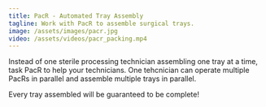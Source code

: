 ```yaml
---
title: PacR - Automated Tray Assembly
tagline: Work with PacR to assemble surgical trays.
image: /assets/images/pacr.jpg
video: /assets/videos/pacr_packing.mp4
---
```


Instead of one sterile processing technician assembling one tray at a time,
task PacR to help your technicians. One tehcnician can operate multiple PacRs
in parallel and assemble multiple trays in parallel.

Every tray assembled will be guaranteed to be complete!
